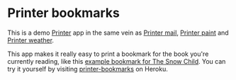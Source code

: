 # Printer bookmarks

This is a demo [Printer][] app in the same vein as [Printer mail][], [Printer paint][] and [Printer weather][].

This app makes it really easy to print a bookmark for the book you're currently reading, like this [example bookmark for The Snow Child][].  You can try it yourself by visiting [printer-bookmarks][] on Heroku.

[Printer]: https://github.com/freerange/printer
[Printer mail]: https://github.com/freerange/printer-mail
[Printer paint]: https://github.com/freerange/printer-paint
[Printer weather]: https://github.com/freerange/printer-weather
[printer-bookmarks]: http://printer-bookmarks.heroku.com
[example bookmark for The Snow Child]: http://printer-bookmarks.dev/images/the-snow-child-bookmark.jpg